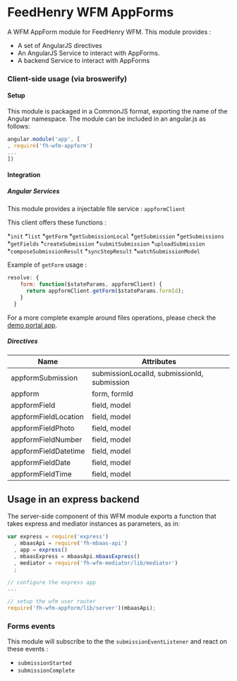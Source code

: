 # FeedHenry WFM AppForms

A WFM AppForm module for FeedHenry WFM. This module provides :

- A set of AngularJS directives
- An AngularJS Service to interact with AppForms.
- A backend Service to interact with AppForms

### Client-side usage (via broswerify)

#### Setup
This module is packaged in a CommonJS format, exporting the name of the Angular namespace.  The module can be included in an angular.js as follows:

```javascript
angular.module('app', [
, require('fh-wfm-appform')
...
])
```

#### Integration

##### Angular Services

This module provides a injectable file service : `appformClient`

This client offers these functions :

*`init`
*`list`
*`getForm`
*`getSubmissionLocal`
*`getSubmission`
*`getSubmissions`
*`getFields`
*`createSubmission`
*`submitSubmission`
*`uploadSubmission`
*`composeSubmissionResult`
*`syncStepResult`
*`watchSubmissionModel`

Example of `getForm` usage :

```javascript
resolve: {
    form: function($stateParams, appformClient) {
      return appformClient.getForm($stateParams.formId);
    }
  }
```

For a more complete example around files operations, please check the [demo portal app](https://github.com/feedhenry-staff/wfm-portal/blob/master/src/app/appform/appform.js).

##### Directives

| Name | Attributes |
| ---- | ----------- |
| appformSubmission | submissionLocalId, submissionId, submission |
| appform | form, formId |
| appformField | field, model |
| appformFieldLocation | field, model |
| appformFieldPhoto | field, model |
| appformFieldNumber | field, model |
| appformFieldDatetime | field, model |
| appformFieldDate | field, model |
| appformFieldTime | field, model |

## Usage in an express backend

The server-side component of this WFM module exports a function that takes express and mediator instances as parameters, as in:

```javascript
var express = require('express')
  , mbaasApi = require('fh-mbaas-api')
  , app = express()
  , mbaasExpress = mbaasApi.mbaasExpress()
  , mediator = require('fh-wfm-mediator/lib/mediator')
  ;

// configure the express app
...

// setup the wfm user router
require('fh-wfm-appform/lib/server')(mbaasApi);

```

### Forms events

This module will subscribe to the the `submissionEventListener` and react on these events :

- `submissionStarted`
- `submissionComplete`
